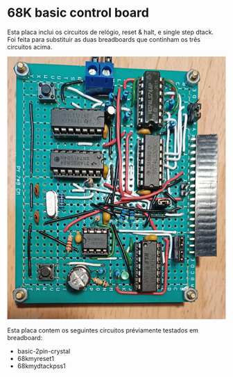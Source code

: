 # 68K basic control board
Esta placa inclui os circuitos de relógio, reset & halt, e single step dtack.  
Foi feita para substituir as duas breadboards que continham os três circuitos acima.  

![alt text](https://github.com/inaciose/68000x/blob/main/explorations/boards/basic_control_board/basic_control_board_topview1.jpeg?raw=true)  

Esta placa contem os seguintes circuitos préviamente testados em breadboard:
- basic-2pin-crystal
- 68kmyreset1
- 68kmydtackpss1


